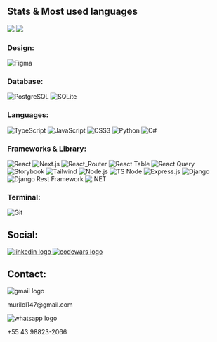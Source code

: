 ## Stats & Most used languages
<div>
  <img src="https://github-readme-stats-ashen-five-70.vercel.app/api?username=MrloMnds&show_icons=true&hide_border=true&hide=issues,stars&show=reviews,prs_merged,prs_merged_percentage&theme=radical&include_all_commits=true"/>
  <img src="https://github-readme-stats.vercel.app/api/top-langs/?username=MrloMnds&layout=compact&theme=radical&hide_border=true"/>
</div>

### Design:
![Figma](https://img.shields.io/badge/Figma-F24E1E?style=for-the-badge&logo=figma&logoColor=white)

### Database:
![PostgreSQL](https://img.shields.io/badge/PostgreSQL-316192?style=for-the-badge&logo=postgresql&logoColor=white) ![SQLite](https://img.shields.io/badge/SQLite-07405E?style=for-the-badge&logo=sqlite&logoColor=white)

### Languages: 
![TypeScript](https://img.shields.io/badge/typescript-%23007ACC.svg?style=for-the-badge&logo=typescript&logoColor=white) ![JavaScript](https://img.shields.io/badge/JavaScript-323330?style=for-the-badge&logo=javascript&logoColor=F7DF1E) ![CSS3](https://img.shields.io/badge/CSS3-1572B6?style=for-the-badge&logo=css3&logoColor=white) ![Python](https://img.shields.io/badge/Python-FFD43B?style=for-the-badge&logo=python&logoColor=blue) ![C#](https://img.shields.io/badge/C%23-239120?style=for-the-badge&logo=csharp&logoColor=white)

### Frameworks & Library:
![React](https://img.shields.io/badge/react-%2320232a.svg?style=for-the-badge&logo=react&logoColor=%2361DAFB) ![Next.js](https://img.shields.io/badge/next%20js-000000?style=for-the-badge&logo=nextdotjs&logoColor=white) ![React_Router](https://img.shields.io/badge/React_Router-CA4245?style=for-the-badge&logo=react-router&logoColor=white) ![React Table](https://img.shields.io/badge/react%20table-FF4154?style=for-the-badge&logo=react%20table&logoColor=white) ![React Query](https://img.shields.io/badge/React_Query-FF4154?style=for-the-badge&logo=ReactQuery&logoColor=white) ![Storybook](https://img.shields.io/badge/storybook-FF4785?style=for-the-badge&logo=storybook&logoColor=white) ![Tailwind](https://img.shields.io/badge/Tailwind_CSS-38B2AC?style=for-the-badge&logo=tailwind-css&logoColor=white) ![Node.js](https://img.shields.io/badge/Node.js-339933?style=for-the-badge&logo=nodedotjs&logoColor=white) ![TS Node](https://img.shields.io/badge/ts--node-3178C6?style=for-the-badge&logo=ts-node&logoColor=white) ![Express.js](https://img.shields.io/badge/Express.js-000000?style=for-the-badge&logo=express&logoColor=white) ![Django](https://img.shields.io/badge/Django-092E20?style=for-the-badge&logo=django&logoColor=green) ![Django Rest Framework](https://img.shields.io/badge/django%20rest-ff1709?style=for-the-badge&logo=django&logoColor=white) ![.NET](https://img.shields.io/badge/.NET-512BD4?style=for-the-badge&logo=dotnet&logoColor=white)

### Terminal:
![Git](https://img.shields.io/badge/GIT-E44C30?style=for-the-badge&logo=git&logoColor=white)

## Social:
<div align="left">
  <a href="https://www.linkedin.com/in/murilo-mendes-83350b184/" target="_blank">
    <img src="https://img.shields.io/badge/LinkedIn-0077B5?style=for-the-badge&logo=linkedin&logoColor=white" alt="linkedin logo" />
  </a>
  <a href="https://www.codewars.com/users/MrloMnds/stats" target="_blank">
    <img src="https://img.shields.io/badge/Codewars-B1361E?style=for-the-badge&logo=Codewars&logoColor=white" alt="codewars logo" />
  </a>
</div>

## Contact:
<div align="left">
  <div>
    <img src="https://img.shields.io/badge/Gmail-D14836?style=for-the-badge&logo=gmail&logoColor=white" alt="gmail logo" />
    <p>murilol147@gmail.com</p>
  </div>
  <div>
    <img src="https://img.shields.io/badge/WhatsApp-25D366?style=for-the-badge&logo=whatsapp&logoColor=white" alt="whatsapp logo" />
    <p>+55 43 98823-2066</p>
  </div>
</div>
